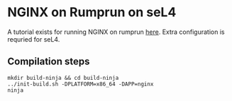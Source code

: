 <!--
     Copyright 2017, Data61, CSIRO (ABN 41 687 119 230)

     SPDX-License-Identifier: BSD-2-Clause
-->
# NGINX on Rumprun on seL4

A tutorial exists for running NGINX on rumprun [here](https://github.com/rumpkernel/wiki/wiki/Tutorial%3A-Serve-a-static-website-as-a-Unikernel).
Extra configuration is requried for seL4.


## Compilation steps
```
mkdir build-ninja && cd build-ninja
../init-build.sh -DPLATFORM=x86_64 -DAPP=nginx
ninja
```
